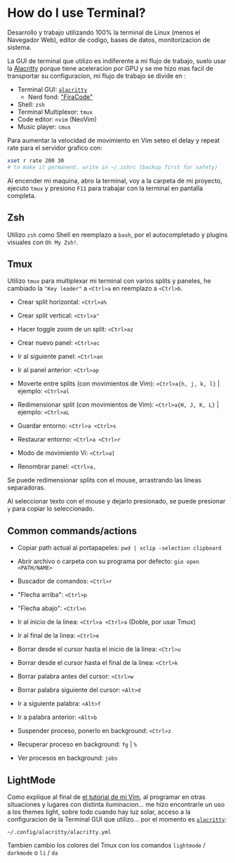 # How do I use Terminal?
Desarrollo y trabajo utilizando 100% la terminal de Linux (menos el Navegador Web), editor de codigo, bases de datos, monitorizacion de sistema.

La GUI de terminal que utilizo es indiferente a mi flujo de trabajo, suelo usar la [Alacritty](https://github.com/alacritty/alacritty) porque tiene aceleracion por GPU y se me hizo mas facil de transportar su configuracion, mi flujo de trabajo se divide en :

* Terminal GUI: [`alacritty`](https://github.com/alacritty/alacritty)
    * Nerd fond: ["FiraCode"](https://github.com/ryanoasis/nerd-fonts/tree/master/patched-fonts/FiraCode)
* Shell: `zsh`
* Terminal Multiplexor: `tmux`
* Code editor: `nvim` (NeoVim)
* Music player: `cmus`

Para aumentar la velocidad de movimiento en Vim seteo el delay y repeat rate para el servidor grafico con:
```sh
xset r rate 200 30
# to make it permanent, write in ~/.zshrc (backup first for safety)
```

Al encender mi maquina, abro la terminal, voy a la carpeta de mi proyecto, ejecuto `tmux` y presiono `F11` para trabajar con la terminal en pantalla completa.

## Zsh
Utilizo `zsh` como Shell en reemplazo a `bash`, por el autocompletado y plugins visuales con `Oh My Zsh!`.

## Tmux
Utilizo `tmux` para multiplexar mi terminal con varios splits y paneles, he cambiado la `"Key leader"` a `<Ctrl>a` en reemplazo a `<Ctrl>b`.

* Crear split horizontal: `<Ctrl>a%`

* Crear split vertical: `<Ctrl>a"`

* Hacer toggle zoom de un split: `<Ctrl>az`

* Crear nuevo panel: `<Ctrl>ac`

* Ir al siguiente panel: `<Ctrl>an`

* Ir al panel anterior: `<Ctrl>ap`

* Moverte entre splits (con movimientos de Vim): `<Ctrl>a{h, j, k, l}` | ejemplo: `<Ctrl>al`

* Redimensionar split (con movimientos de Vim): `<Ctrl>a{H, J, K, L}` | ejemplo: `<Ctrl>aL`

* Guardar entorno: `<Ctrl>a <Ctrl>s`

* Restaurar entorno: `<Ctrl>a <Ctrl>r`

* Modo de movimiento Vi: `<Ctrl>a[`

* Renombrar panel: `<Ctrl>a,`

Se puede redimensionar splits con el mouse, arrastrando las lineas separadoras.

Al seleccionar texto con el mouse y dejarlo presionado, se puede presionar `y` para copiar lo seleccionado.

## Common commands/actions
* Copiar path actual al portapapeles: `pwd | xclip -selection clipboard`

* Abrir archivo o carpeta con su programa por defecto: `gio open <PATH/NAME>`

* Buscador de comandos: `<Ctrl>r`

* "Flecha arriba": `<Ctrl>p`

* "Flecha abajo": `<Ctrl>n`

* Ir al inicio de la linea: `<Ctrl>a <Ctrl>a` (Doble, por usar Tmux)

* Ir al final de la linea: `<Ctrl>e`

* Borrar desde el cursor hasta el inicio de la linea: `<Ctrl>u`

* Borrar desde el cursor hasta el final de la linea: `<Ctrl>k`

* Borrar palabra antes del cursor: `<Ctrl>w`

* Borrar palabra siguiente del cursor: `<Alt>d`

* Ir a siguiente palabra: `<Alt>f`

* Ir a palabra anterior: `<Alt>b`

* Suspender proceso, ponerlo en background: `<Ctrl>z`

* Recuperar proceso en background: `fg` | `%` 

* Ver procesos en background: `jobs`

## LightMode
Como explique al final de [el tutorial de mi Vim](./how_i_use_vim.md), al programar en otras situaciones y lugares con distinta iluminacion... me hizo encontrarle un uso a los themes light, sobre todo cuando hay luz solar, acceso a la configuracion de la Terminal GUI que utilizo... por el momento es [`alacritty`](https://github.com/alacritty/alacritty):

`~/.config/alacritty/alacritty.yml`

Tambien cambio los colores del Tmux con los comandos `lightmode` / `darkmode` o `li` / `da`
